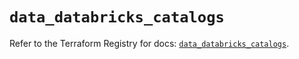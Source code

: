 # `data_databricks_catalogs`

Refer to the Terraform Registry for docs: [`data_databricks_catalogs`](https://registry.terraform.io/providers/databricks/databricks/1.48.2/docs/data-sources/catalogs).
